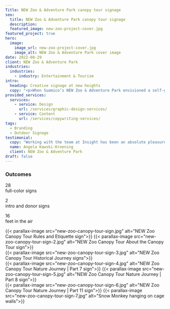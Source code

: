 ```yaml
---
Title: NEW Zoo & Adventure Park canopy tour signage
seo:
  title: NEW Zoo & Adventure Park canopy tour signage
  description:
  featured_image: new-zoo-project-cover.jpg
featured_project: true
hero:
  image:
    image_url: new-zoo-project-cover.jpg
    image_alt: NEW Zoo & Adventure Park cover image
date: 2022-08-29
client: NEW Zoo & Adventure Park
industries:
  industries:
    - industry: Entertainment & Tourism
intro:
  heading: Creative signage at new heights
  copy: "<p>When Suamico’s NEW Zoo & Adventure Park envisioned a self-guided tour for their new 16-foot elevated zoo exhibit, they needed a creative partner to bring it to life with practical and entertaining signage fit for a walk on the wild side. As avid supporters of animals and Northeast Wisconsin non-profits, Insight didn’t hesitate to donate services to this longstanding community cause.</p><p>The creative team designed an engaging experience for The Neil Anderson Canopy Tour beginning with a logo and updated color palette to complement the zoo's existing brand. With catchy headlines, historical timelines, animal photos and fun zoo facts, our team created over 30 custom signs to seamlessly guide guests on a journey above the zoo and into the organization’s history. The tour concludes with an interactive social media frame for photo ops and a four-foot donor sign thanking those who made the project possible.</p>"
provided_services:
  services:
    - service: Design
      url: /services/graphic-design-services/
    - service: Content
      url: /services/copywriting-services/
tags:
  - Branding
  - Outdoor Signage
testimonial:
  copy: "Working with the team at Insight has been an absolute pleasure. They are creative, responsive, dedicated and take deadlines seriously. I’ve been continually impressed by their work and by their work ethic—it’s been so much fun to see this project come together! I can wholeheartedly recommend them to anyone looking for professional marketing and design. Insight Creative really can do it all!"
  name: Angela Kawski-Kroening
  client: NEW Zoo & Adventure Park
draft: false
---
```


<div class="wrapper flow">
  <h3>Outcomes</h3>

  <div class="grid-3">
    <p><span class="h3 text-tertiary">28</span><br>
    full-color signs</p>
    <p><span class="h3 text-tertiary">2</span><br>
    intro and donor signs</p>
    <p><span class="h3 text-tertiary">16</span><br>
    feet in the air</p>
  </div>
</div>

<div class="wrapper-md mt-9">
  <div class="flex-grid">
    {{< parallax-image src="new-zoo-canopy-tour-sign.jpg" alt="NEW Zoo Canopy Tour Rules and Etiquette sign">}}
    {{< parallax-image src="new-zoo-canopy-tour-sign-2.jpg" alt="NEW Zoo Canopy Tour About the Canopy Tour sign">}}
  </div>

  <div class="flex-grid">
    {{< parallax-image src="new-zoo-canopy-tour-sign-3.jpg" alt="NEW Zoo Canopy Tour Historical Journey signs">}}
  </div>

  <div class="flex-grid">
    {{< parallax-image src="new-zoo-canopy-tour-sign-4.jpg" alt="NEW Zoo Canopy Tour Nature Journey | Part 7 sign">}}
    {{< parallax-image src="new-zoo-canopy-tour-sign-5.jpg" alt="NEW Zoo Canopy Tour Nature Journey | Part 8 sign">}}
  </div>

  <div class="flex-grid">
    {{< parallax-image src="new-zoo-canopy-tour-sign-6.jpg" alt="NEW Zoo Canopy Tour Nature Journey | Part 11 sign">}}
    {{< parallax-image src="new-zoo-canopy-tour-sign-7.jpg" alt="Snow Monkey hanging on cage walls">}}
  </div>
</div>

